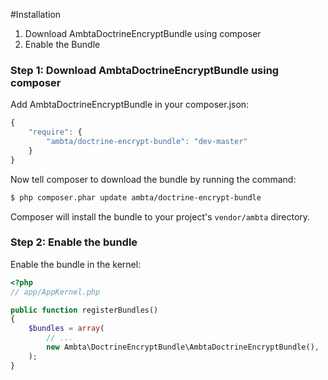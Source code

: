 #Installation

1. Download AmbtaDoctrineEncryptBundle using composer
2. Enable the Bundle

### Step 1: Download AmbtaDoctrineEncryptBundle using composer

Add AmbtaDoctrineEncryptBundle in your composer.json:

```js
{
    "require": {
        "ambta/doctrine-encrypt-bundle": "dev-master"
    }
}
```

Now tell composer to download the bundle by running the command:

``` bash
$ php composer.phar update ambta/doctrine-encrypt-bundle
```

Composer will install the bundle to your project's `vendor/ambta` directory.

### Step 2: Enable the bundle

Enable the bundle in the kernel:

``` php
<?php
// app/AppKernel.php

public function registerBundles()
{
    $bundles = array(
        // ...
        new Ambta\DoctrineEncryptBundle\AmbtaDoctrineEncryptBundle(),
    );
}
```